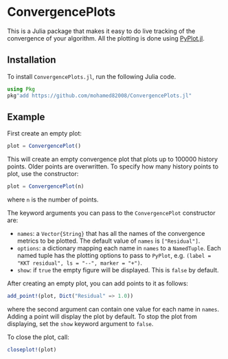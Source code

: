 # ConvergencePlots

This is a Julia package that makes it easy to do live tracking of the convergence of your algorithm. All the plotting is done using [PyPlot.jl](https://github.com/JuliaPy/PyPlot.jl).

## Installation

To install `ConvergencePlots.jl`, run the following Julia code.

```julia
using Pkg
pkg"add https://github.com/mohamed82008/ConvergencePlots.jl"
```

## Example

First create an empty plot:
```julia
plot = ConvergencePlot()
```
This will create an empty convergence plot that plots up to 100000 history points. Older points are overwritten. To specify how many history points to plot, use the constructor:
```julia
plot = ConvergencePlot(n)
```
where `n` is the number of points.

The keyword arguments you can pass to the `ConvergencePlot` constructor are:
- `names`: a `Vector{String}` that has all the names of the convergence metrics to be plotted. The default value of `names` is `["Residual"]`.
- `options`: a dictionary mapping each name in `names` to a `NamedTuple`. Each named tuple has the plotting options to pass to `PyPlot`, e.g. `(label = "KKT residual", ls = "--", marker = "+")`.
- `show`: if `true` the empty figure will be displayed. This is `false` by default.

After creating an empty plot, you can add points to it as follows:
```julia
add_point!(plot, Dict("Residual" => 1.0))
```
where the second argument can contain one value for each name in `names`. Adding a point will display the plot by default. To stop the plot from displaying, set the `show` keyword argument to `false`.

To close the plot, call:
```julia
closeplot!(plot)
```

